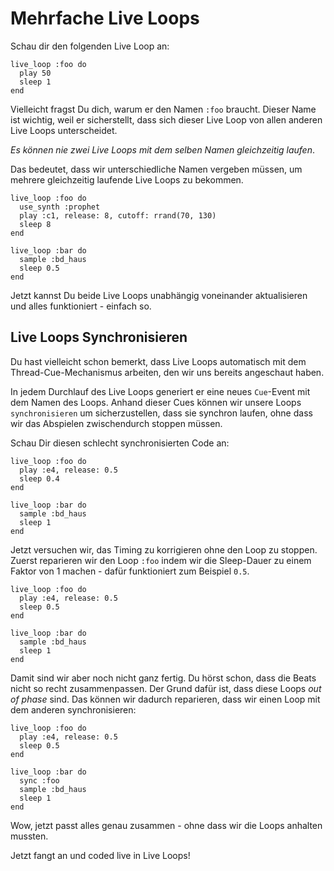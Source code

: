 # Mehrfache Live Loops

Schau dir den folgenden Live Loop an:

```
live_loop :foo do
  play 50
  sleep 1
end
```

Vielleicht fragst Du dich, warum er den Namen `:foo` braucht. Dieser Name ist wichtig, weil er sicherstellt, dass sich dieser Live Loop von allen anderen Live Loops unterscheidet.

*Es können nie zwei Live Loops mit dem selben Namen gleichzeitig laufen*.

Das bedeutet, dass wir unterschiedliche Namen vergeben müssen, um mehrere gleichzeitig laufende Live Loops zu bekommen. 

```
live_loop :foo do
  use_synth :prophet
  play :c1, release: 8, cutoff: rrand(70, 130)
  sleep 8
end

live_loop :bar do
  sample :bd_haus
  sleep 0.5
end
```

Jetzt kannst Du beide Live Loops unabhängig voneinander aktualisieren und alles funktioniert - einfach so.

## Live Loops Synchronisieren

Du hast vielleicht schon bemerkt, dass Live Loops automatisch mit dem  Thread-Cue-Mechanismus arbeiten, den wir uns bereits angeschaut haben.

In jedem Durchlauf des Live Loops generiert er eine neues `Cue`-Event mit dem Namen des Loops. Anhand dieser Cues können wir unsere Loops `synchronisieren` um sicherzustellen, dass sie synchron laufen, ohne dass wir das Abspielen zwischendurch stoppen müssen.

Schau Dir diesen schlecht synchronisierten Code an:

```
live_loop :foo do
  play :e4, release: 0.5
  sleep 0.4
end

live_loop :bar do
  sample :bd_haus
  sleep 1
end
```

Jetzt versuchen wir, das Timing zu korrigieren ohne den Loop zu stoppen. Zuerst reparieren wir den Loop `:foo` indem wir die Sleep-Dauer zu einem Faktor von 1 machen - dafür funktioniert zum Beispiel `0.5`.

```
live_loop :foo do
  play :e4, release: 0.5
  sleep 0.5
end

live_loop :bar do
  sample :bd_haus
  sleep 1
end
```

Damit sind wir aber noch nicht ganz fertig. Du hörst schon, dass die Beats nicht so recht zusammenpassen. Der Grund dafür ist, dass diese Loops  *out of
phase* sind. Das können wir dadurch reparieren, dass wir einen Loop mit dem anderen synchronisieren:

```
live_loop :foo do
  play :e4, release: 0.5
  sleep 0.5
end

live_loop :bar do
  sync :foo
  sample :bd_haus
  sleep 1
end
```

Wow, jetzt passt alles genau zusammen - ohne dass wir die Loops anhalten mussten.

Jetzt fangt an und coded live in Live Loops!










